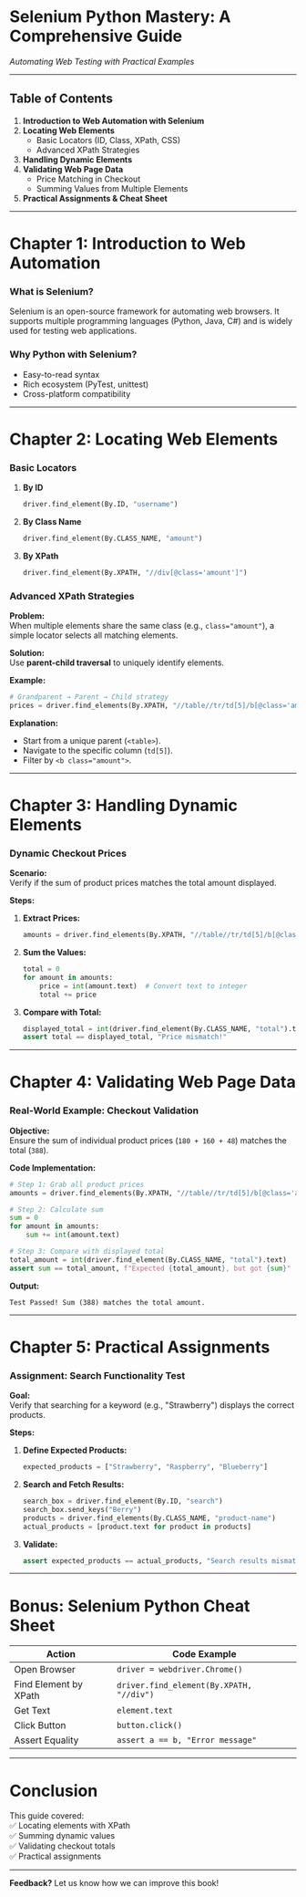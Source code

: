 # **Selenium Python Mastery: A Comprehensive Guide**  
*Automating Web Testing with Practical Examples*  

---

## **Table of Contents**  
1. **Introduction to Web Automation with Selenium**  
2. **Locating Web Elements**  
   - Basic Locators (ID, Class, XPath, CSS)  
   - Advanced XPath Strategies  
3. **Handling Dynamic Elements**  
4. **Validating Web Page Data**  
   - Price Matching in Checkout  
   - Summing Values from Multiple Elements  
5. **Practical Assignments & Cheat Sheet**  

---

# **Chapter 1: Introduction to Web Automation**  
### **What is Selenium?**  
Selenium is an open-source framework for automating web browsers. It supports multiple programming languages (Python, Java, C#) and is widely used for testing web applications.  

### **Why Python with Selenium?**  
- Easy-to-read syntax  
- Rich ecosystem (PyTest, unittest)  
- Cross-platform compatibility  

---

# **Chapter 2: Locating Web Elements**  
### **Basic Locators**  
1. **By ID**  
   ```python
   driver.find_element(By.ID, "username")
   ```  
2. **By Class Name**  
   ```python
   driver.find_element(By.CLASS_NAME, "amount")
   ```  
3. **By XPath**  
   ```python
   driver.find_element(By.XPATH, "//div[@class='amount']")
   ```  

### **Advanced XPath Strategies**  
**Problem:**  
When multiple elements share the same class (e.g., `class="amount"`), a simple locator selects all matching elements.  

**Solution:**  
Use **parent-child traversal** to uniquely identify elements.  

**Example:**  
```python
# Grandparent → Parent → Child strategy
prices = driver.find_elements(By.XPATH, "//table//tr/td[5]/b[@class='amount']")
```  
**Explanation:**  
- Start from a unique parent (`<table>`).  
- Navigate to the specific column (`td[5]`).  
- Filter by `<b class="amount">`.  

---

# **Chapter 3: Handling Dynamic Elements**  
### **Dynamic Checkout Prices**  
**Scenario:**  
Verify if the sum of product prices matches the total amount displayed.  

**Steps:**  
1. **Extract Prices:**  
   ```python
   amounts = driver.find_elements(By.XPATH, "//table//tr/td[5]/b[@class='amount']")
   ```  
2. **Sum the Values:**  
   ```python
   total = 0
   for amount in amounts:
       price = int(amount.text)  # Convert text to integer
       total += price
   ```  
3. **Compare with Total:**  
   ```python
   displayed_total = int(driver.find_element(By.CLASS_NAME, "total").text)
   assert total == displayed_total, "Price mismatch!"
   ```  

---

# **Chapter 4: Validating Web Page Data**  
### **Real-World Example: Checkout Validation**  
**Objective:**  
Ensure the sum of individual product prices (`180 + 160 + 48`) matches the total (`388`).  

**Code Implementation:**  
```python
# Step 1: Grab all product prices
amounts = driver.find_elements(By.XPATH, "//table//tr/td[5]/b[@class='amount']")

# Step 2: Calculate sum
sum = 0
for amount in amounts:
    sum += int(amount.text)

# Step 3: Compare with displayed total
total_amount = int(driver.find_element(By.CLASS_NAME, "total").text)
assert sum == total_amount, f"Expected {total_amount}, but got {sum}"
```  

**Output:**  
```
Test Passed! Sum (388) matches the total amount.
```

---

# **Chapter 5: Practical Assignments**  
### **Assignment: Search Functionality Test**  
**Goal:**  
Verify that searching for a keyword (e.g., "Strawberry") displays the correct products.  

**Steps:**  
1. **Define Expected Products:**  
   ```python
   expected_products = ["Strawberry", "Raspberry", "Blueberry"]
   ```  
2. **Search and Fetch Results:**  
   ```python
   search_box = driver.find_element(By.ID, "search")
   search_box.send_keys("Berry")
   products = driver.find_elements(By.CLASS_NAME, "product-name")
   actual_products = [product.text for product in products]
   ```  
3. **Validate:**  
   ```python
   assert expected_products == actual_products, "Search results mismatch!"
   ```  

---

# **Bonus: Selenium Python Cheat Sheet**  
| **Action**               | **Code Example**                          |
|---------------------------|------------------------------------------|
| Open Browser              | `driver = webdriver.Chrome()`            |
| Find Element by XPath     | `driver.find_element(By.XPATH, "//div")` |
| Get Text                  | `element.text`                           |
| Click Button              | `button.click()`                         |
| Assert Equality           | `assert a == b, "Error message"`         |

---

# **Conclusion**  
This guide covered:  
✅ Locating elements with XPath  
✅ Summing dynamic values  
✅ Validating checkout totals  
✅ Practical assignments  

---  
**Feedback?** Let us know how we can improve this book!
